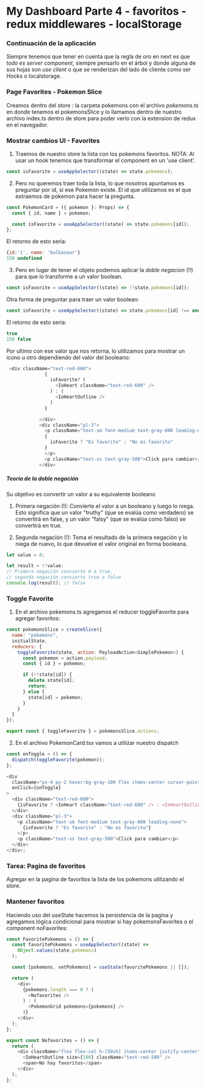 # My Dashboard Parte 4 - favoritos - redux middlewares - localStorage

### Continuación de la aplicación

Siempre tenemos que tener en cuenta que la regla de oro en next es que _todo es server component_, siempre pensarlo en el árbol y donde alguna de sus hojas son _use client_ o que se renderizan del lado de cliente como ser Hooks o localstorage.

### Page Favorites - Pokemon Slice

Creamos dentro del store : la carpeta pokemons con el archivo _pokemons.ts_ en donde tenemos el pokemonsSlice y lo llamamos dentro de nuestro archivo index.ts dentro de store para poder verlo con la extension de redux en el navegador.

### Mostrar cambios UI - Favorites

1. Traemos de nuestro store la lista con los pokemons favoritos.
   NOTA: Al usar un hook tenemos que transformar el component en un 'use client'.

```js
const isFavorite = useAppSelector((state) => state.pokemons);
```

2. Pero no queremos traer toda la lista, lo que nosotros apuntamos es preguntar por id, si ese Pokemon existe.
   El id que utilizamos es el que extraemos de pokemon para hacer la pregunta.

```js
const PokemonCard = ({ pokemon }: Props) => {
  const { id, name } = pokemon;

  const isFavorite = useAppSelector((state) => state.pokemons[id]);
};
```

El retorno de esto seria:

```js
{id:'1', name: 'bulbasaur'}
150 undefined
```

3. Pero en lugar de tener el objeto podemos aplicar la _doble negacion_ (!!) para que lo transforme a un valor boolean.

```js
const isFavorite = useAppSelector((state) => !!state.pokemons[id]);
```

Otra forma de preguntar para traer un valor boolean:

```js
const isFavorite = useAppSelector((state) => state.pokemons[id] !== undefined);
```

El retorno de esto seria:

```js
true
150 false
```

Por ultimo con ese valor que nos retorna, lo utilizamos para mostrar un icono u otro dependiendo del valor del booleano:

```js
 <div className="text-red-600">
              {
                isFavorite? (
                  <IoHeart className="text-red-600" />
                ) : (
                  <IoHeartOutline />
                )
              }

            </div>
            <div className="pl-3">
              <p className="text-sm font-medium text-gray-800 leading-none">
              {
                isFavorite ? "Es favorito" : "No es favorito"
              }
              </p>
              <p className="text-xs text-gray-500">Click para cambiar</p>
            </div>

```

##### Teoría de la doble negación

Su objetivo es convertir un valor a su equivalente booleano

1. Primera negación (!): Convierte el valor a un booleano y luego lo niega. Esto significa que un valor "truthy" (que se evalúa como verdadero) se convertirá en false, y un valor "falsy" (que se evalúa como falso) se convertirá en true.

2. Segunda negación (!): Toma el resultado de la primera negación y lo niega de nuevo, lo que devuelve el valor original en forma booleana.

```js
let value = 0;

let result = !!value;
// Primera negación convierte 0 a true,
// segunda negación convierte true a false
console.log(result); // false
```

### Toggle Favorite

1. En el archivo pokemons.ts agregamos el reducer toggleFavorite para agregar favoritos:

```js
const pokemonsSlice = createSlice({
  name: "pokemons",
  initialState,
  reducers: {
    toggleFavorite(state, action: PayloadAction<SimplePokemon>) {
      const pokemon = action.payload;
      const { id } = pokemon;

      if (!!state[id]) {
        delete state[id];
        return;
      } else {
        state[id] = pokemon;
      }
    }
  }
});

export const { toggleFavorite } = pokemonsSlice.actions;
```

2. En el archivo PokemonCard.tsx vamos a utilizar nuestro dispatch

```js
const onToggle = () => {
  dispatch(toggleFavorite(pokemon));
};

<div
  className="px-4 py-2 hover:bg-gray-100 flex items-center cursor-pointer"
  onClick={onToggle}
>
  <div className="text-red-600">
    {isFavorite ? <IoHeart className="text-red-600" /> : <IoHeartOutline />}
  </div>
  <div className="pl-3">
    <p className="text-sm font-medium text-gray-800 leading-none">
      {isFavorite ? "Es favorito" : "No es favorito"}
    </p>
    <p className="text-xs text-gray-500">Click para cambiar</p>
  </div>
</div>;
```

### Tarea: Pagina de favoritos

Agregar en la pagina de favoritos la lista de los pokemons utilizando el store.

### Mantener favoritos

Haciendo uso del useState hacemos la persistencia de la pagina y agregamos lógica condicional para mostrar si hay pokemonsFavorites o el component noFavorites:

```js
const FavoritePokemons = () => {
  const favoritePokemons = useAppSelector((state) =>
    Object.values(state.pokemons)
  );

  const [pokemons, setPokemons] = useState(favoritePokemons || []);

  return (
    <div>
      {pokemons.length === 0 ? (
        <Nofavorites />
      ) : (
        <PokemonGrid pokemons={pokemons} />
      )}
    </div>
  );
};

export const Nofavorites = () => {
  return (
    <div className="flex flex-col h-[50vh] items-center justify-center">
      <IoHeartOutline size={100} className="text-red-500" />
      <span>No hay favoritos</span>
    </div>
  );
};
```
